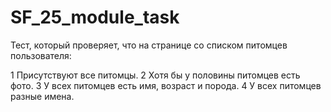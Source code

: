 # SF_25_module_task

Тест, который проверяет, что на странице со списком питомцев пользователя:

1 Присутствуют все питомцы.
2 Хотя бы у половины питомцев есть фото.
3 У всех питомцев есть имя, возраст и порода.
4 У всех питомцев разные имена.